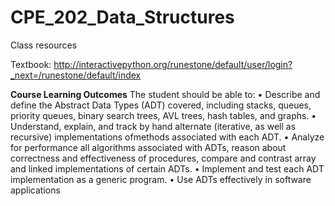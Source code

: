 # CPE_202_Data_Structures
Class resources

Textbook: http://interactivepython.org/runestone/default/user/login?_next=/runestone/default/index 

**Course Learning Outcomes**
The student should be able to:
• Describe and define the Abstract Data Types (ADT) covered, including stacks, queues, priority queues, binary
search trees, AVL trees, hash tables, and graphs.
• Understand, explain, and track by hand alternate (iterative, as well as recursive) implementations ofmethods
associated with each ADT.
• Analyze for performance all algorithms associated with ADTs, reason about correctness and effectiveness of
procedures, compare and contrast array and linked implementations of certain ADTs.
• Implement and test each ADT implementation as a generic program.
• Use ADTs effectively in software applications


